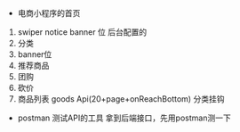 - 电商小程序的首页
 1. swiper notice  banner 位
  后台配置的
 2. 分类
 3. banner位
 4. 推荐商品
 5. 团购
 6. 砍价
 7. 商品列表 goods Api(20+page+onReachBottom) 分类挂钩


- postman
 测试API的工具 拿到后端接口，先用postman测一下 
